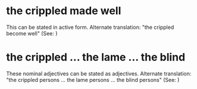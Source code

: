 
# the crippled made well
This can be stated in active form. Alternate translation: "the crippled become well" (See: )

# the crippled ... the lame ... the blind
These nominal adjectives can be stated as adjectives. Alternate translation: "the crippled persons ... the lame persons ... the blind persons" (See: )